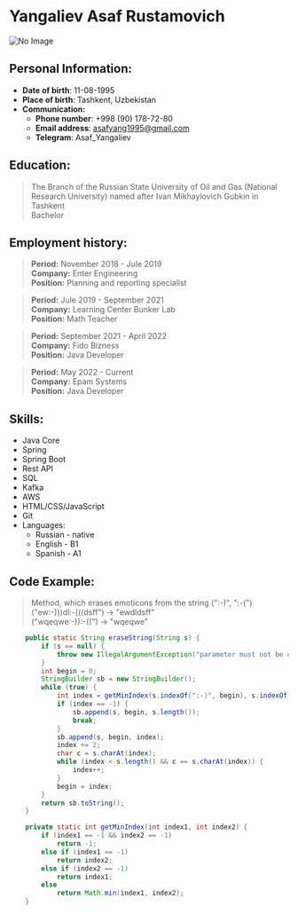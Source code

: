 # Yangaliev Asaf Rustamovich
![No Image](images/asafyangaliev.jpegg)
## **Personal Information:**
  * **Date of birth**: 11-08-1995
  * **Place of birth**: Tashkent, Uzbekistan
  * **Communication:**
    *  **Phone number**: +998 (90) 178-72-80
    * **Email address**: asafyang1995@gmail.com
    * **Telegram**: Asaf_Yangaliev
## **Education:**
>The Branch of the Russian State University of Oil and Gas (National Research University) named after Ivan Mikhaylovich Gubkin in Tashkent \
Bachelor
## **Employment history:**
>**Period:** November 2018 - Jule 2019 \
>**Company:** Enter Engineering \
>**Position:** Planning and reporting specialist

>**Period:** Jule 2019 - September 2021 \
>**Company:** Learning Center Bunker Lab \
>**Position:** Math Teacher

>**Period:** September 2021 - April 2022 \
>**Company:** Fido Bizness \
>**Position:** Java Developer

>**Period:** May 2022 - Current \
>**Company:** Epam Systems \
>**Position:** Java Developer

## **Skills:**
* Java Core
* Spring
* Spring Boot
* Rest API
* SQL
* Kafka
* AWS
* HTML/CSS/JavaScript
* Git
* Languages:
  * Russian - native
  * English - B1
  * Spanish - A1
## Code Example:
> Method, which erases emoticons from the string (":-)", ":-(")\
("ew:-)))dl:-(((dsff") -> "ewdldsff" \
("wqeqwe:-)):-((") -> "wqeqwe"
```Java
    public static String eraseString(String s) {
        if (s == null) {
            throw new IllegalArgumentException("parameter must not be null");
        }
        int begin = 0;
        StringBuilder sb = new StringBuilder();
        while (true) {
            int index = getMinIndex(s.indexOf(":-)", begin), s.indexOf(":-(", begin));
            if (index == -1) {
                sb.append(s, begin, s.length());
                break;
            }
            sb.append(s, begin, index);
            index += 2;
            char c = s.charAt(index);
            while (index < s.length() && c == s.charAt(index)) {
                index++;
            }
            begin = index;
        }
        return sb.toString();
    }

    private static int getMinIndex(int index1, int index2) {
        if (index1 == -1 && index2 == -1)
            return -1;
        else if (index1 == -1)
            return index2;
        else if (index2 == -1)
            return index1;
        else
            return Math.min(index1, index2);
    }
```